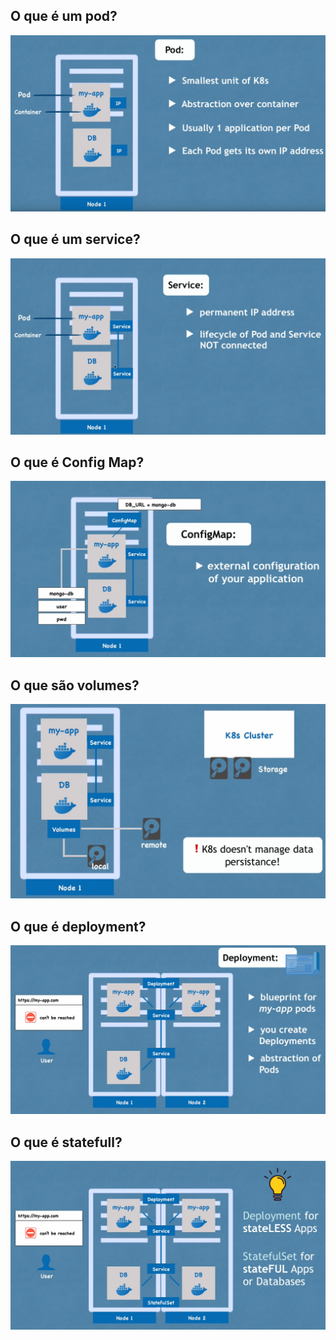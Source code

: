 ## O que é um pod?
 ![](/pod.png)
 ## O que é um service?
  ![](/service.png)
## O que é Config Map?
 ![](/configmap.png)
 ## O que são volumes?
 ![](/volumes.png)
 ## O que é deployment?
  ![](/deployment.png)
   ## O que é statefull?
   ![](/statefull.png)
